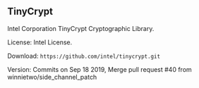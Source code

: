 
## TinyCrypt

Intel Corporation TinyCrypt Cryptographic Library.

License: Intel License.

Download: `https://github.com/intel/tinycrypt.git`

Version: Commits on Sep 18 2019, Merge pull request #40 from winnietwo/side_channel_patch
